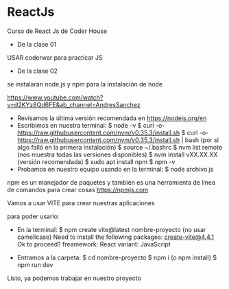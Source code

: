 # ReactJs
Curso de React Js de Coder House

* De la clase 01

USAR coderwar para practicar JS

* De la clase 02 

se instalarán node.js y npm
para la instalación de node

https://www.youtube.com/watch?v=d2KYz8Qd6FE&ab_channel=AndresSanchez

- Revisamos la última versión recomendada en https://nodejs.org/en
- Escribimos en nuestra terminal: 
    $ node -v
    $ curl -o- https://raw.githubusercontent.com/nvm/v0.35.3/install.sh
    $ curl -o- https://raw.githubusercontent.com/nvm/v0.35.3/install.sh | bash (por si algo falló en la primera instalación)
    $ source ~/.bashrc
    $ nvm list remote (nos muestra todas las versiones disponibles)
    $ nvm install vXX.XX.XX (versión recomendada)
    $ sudo apt install npm
    $ npm -v
- Probamos en nuestro equipo usando en la terminal:
    $ node archivo.js

npm es un manejador de paquetes y también es una herramienta de línea de comandos para crear cosas
https://npmjs.com

Vamos a usar VITE para crear nuestras aplicaciones

para poder usarlo:
- En la terminal:
    $ npm create vite@latest nombre-proyecto (no usar camellcase)
    Need to install the following packages:
    create-vite@4.4.1
    Ok to proceed?
    freamework: React
    variant: JavaScript

- Entramos a la carpeta:
    $ cd nombre-proyecto
    $ npm i (o npm install)
    $ npm run dev

Listo, ya podemos trabajar en nuestro proyecto